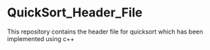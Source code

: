 # QuickSort_Header_File
This repository contains the header file for quicksort which has been implemented using c++

